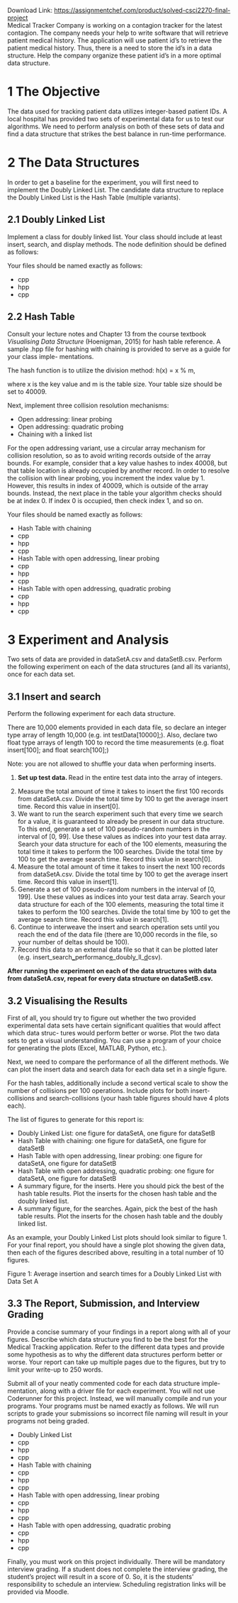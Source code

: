 Download Link: https://assignmentchef.com/product/solved-csci2270-final-project
<br>
Medical Tracker Company is working on a contagion tracker for the latest contagion. The company needs your help to write software that will retrieve patient medical history. The application will use patient id’s to retrieve the patient medical history. Thus, there is a need to store the id’s in a data structure. Help the company organize these patient id’s in a more optimal data structure.

<h1><a name="_Toc5569"></a>1            The Objective</h1>

The data used for tracking patient data utilizes integer-based patient IDs. A local hospital has provided two sets of experimental data for us to test our algorithms. We need to perform analysis on both of these sets of data and find a data structure that strikes the best balance in run-time performance.

<h1><a name="_Toc5570"></a>2          The Data Structures</h1>

In order to get a baseline for the experiment, you will first need to implement the Doubly Linked List. The candidate data structure to replace the Doubly Linked List is the Hash Table (multiple variants).

<h2><a name="_Toc5571"></a>2.1         Doubly Linked List</h2>

Implement a class for doubly linked list. Your class should include at least insert, search, and display methods. The node definition should be defined as follows:

Your files should be named exactly as follows:

<ul>

 <li>cpp</li>

 <li>hpp</li>

 <li>cpp</li>

</ul>

<h2><a name="_Toc5572"></a>2.2        Hash Table</h2>

Consult your lecture notes and Chapter 13 from the course textbook <em>Visualising Data Structure </em>(Hoenigman, 2015) for hash table reference. A sample .hpp file for hashing with chaining is provided to serve as a guide for your class imple- mentations.

The hash function is to utilize the division method: h(x) = x % m,

where x is the key value and m is the table size. Your table size should be set to 40009.

Next, implement three collision resolution mechanisms:

<ul>

 <li>Open addressing: linear probing</li>

 <li>Open addressing: quadratic probing</li>

 <li>Chaining with a linked list</li>

</ul>

For the open addressing variant, use a circular array mechanism for collision resolution, so as to avoid writing records outside of the array bounds. For example, consider that a key value hashes to index 40008, but that table location is already occupied by another record. In order to resolve the collision with linear probing, you increment the index value by 1. However, this results in index of 40009, which is outside of the array bounds. Instead, the next place in the table your algorithm checks should be at index 0. If index 0 is occupied, then check index 1, and so on.

Your files should be named exactly as follows:

<ul>

 <li>Hash Table with chaining</li>

 <li>cpp</li>

 <li>hpp</li>

 <li>cpp</li>

 <li>Hash Table with open addressing, linear probing</li>

 <li>cpp</li>

 <li>hpp</li>

 <li>cpp</li>

 <li>Hash Table with open addressing, quadratic probing</li>

 <li>cpp</li>

 <li>hpp</li>

 <li>cpp</li>

</ul>




<h1><a name="_Toc5573"></a>3          Experiment and Analysis</h1>

Two sets of data are provided in dataSetA.csv and dataSetB.csv. Perform the following experiment on each of the data structures (and all its variants), once for each data set.







<h2><a name="_Toc5574"></a>3.1         Insert and search</h2>

Perform the following experiment for each data structure.




There are 10,000 elements provided in each data file, so declare an integer type array of length 10,000 (e.g. int testData[10000];). Also, declare two float type arrays of length 100 to record the time measurements (e.g. float insert[100]; and float search[100];)




Note: you are not allowed to shuffle your data when performing inserts.




<ol>

 <li><strong>Set up test data. </strong>Read in the entire test data into the array of integers.</li>

</ol>




<ol start="2">

 <li>Measure the total amount of time it takes to insert the first 100 records from dataSetA.csv. Divide the total time by 100 to get the average insert time. Record this value in insert[0].</li>

 <li>We want to run the search experiment such that every time we search for a value, it is guaranteed to already be present in our data structure. To this end, generate a set of 100 pseudo-random numbers in the interval of [0<em>, </em>99]. Use these values as indices into your test data array. Search your data structure for each of the 100 elements, measuring the total time it takes to perform the 100 searches. Divide the total time by 100 to get the average search time. Record this value in search[0].</li>

 <li>Measure the total amount of time it takes to insert the next 100 records from dataSetA.csv. Divide the total time by 100 to get the average insert time. Record this value in insert[1].</li>

 <li>Generate a set of 100 pseudo-random numbers in the interval of [0<em>, </em>199]. Use these values as indices into your test data array. Search your data structure for each of the 100 elements, measuring the total time it takes to perform the 100 searches. Divide the total time by 100 to get the average search time. Record this value in search[1].</li>

 <li>Continue to interweave the insert and search operation sets until you reach the end of the data file (there are 10,000 records in the file, so your number of deltas should be 100).</li>

 <li>Record this data to an external data file so that it can be plotted later (e.g. insert_search<u>_</u>performanc<u>e</u>_doubl<u>y</u>_ll_<u>d</u>csv).</li>

</ol>




<strong>After running the experiment on each of the data structures with data from dataSetA.csv, repeat for every data structure on dataSetB.csv. </strong>

<strong> </strong>

<strong> </strong>

<h2><a name="_Toc5575"></a>3.2        Visualising the Results</h2>

First of all, you should try to figure out whether the two provided experimental data sets have certain significant qualities that would affect which data struc- tures would perform better or worse. Plot the two data sets to get a visual understanding. You can use a program of your choice for generating the plots (Excel, MATLAB, Python, etc.).




Next, we need to compare the performance of all the different methods. We  can plot the insert data and search data for each data set in a single figure.




For the hash tables, additionally include a second vertical scale to show the number of collisions per 100 operations. Include plots for both insert-collisions and search-collisions (your hash table figures should have 4 plots each).




The list of figures to generate for this report is:

<ul>

 <li>Doubly Linked List: one figure for dataSetA, one figure for dataSetB</li>

 <li>Hash Table with chaining: one figure for dataSetA, one figure for dataSetB</li>

 <li>Hash Table with open addressing, linear probing: one figure for dataSetA, one figure for dataSetB</li>

 <li>Hash Table with open addressing, quadratic probing: one figure for dataSetA, one figure for dataSetB</li>

 <li>A summary figure, for the inserts. Here you should pick the best of the hash table results. Plot the inserts for the chosen hash table and the doubly linked list.</li>

 <li>A summary figure, for the searches. Again, pick the best of the hash table results. Plot the inserts for the chosen hash table and the doubly linked list.</li>

</ul>




As an example, your Doubly Linked List plots should look similar to figure 1. For your final report, you should have a single plot showing the given data, then each of the figures described above, resulting in a total number of 10 figures.













Figure 1: Average insertion and search times for a Doubly Linked List with Data Set A

<h2><a name="_Toc5576"></a>3.3        The Report, Submission, and Interview Grading</h2>

Provide a concise summary of your findings in a report along with all of your figures. Describe which data structure you find to be the best for the Medical Tracking application. Refer to the different data types and provide some hypothesis as to why the different data structures perform better or worse. Your report can take up multiple pages due to the figures, but try to limit your write-up to 250 words.

Submit all of your neatly commented code for each data structure imple- mentation, along with a driver file for each experiment. You will not use Coderunner for this project. Instead, we will manually compile and run your programs. Your programs must be named exactly as follows. We will run scripts to grade your submissions so incorrect file naming will result in your programs not being graded.

<ul>

 <li>Doubly Linked List</li>

 <li>cpp</li>

 <li>hpp</li>

 <li>cpp</li>

 <li>Hash Table with chaining</li>

 <li>cpp</li>

 <li>hpp</li>

 <li>cpp</li>

 <li>Hash Table with open addressing, linear probing</li>

 <li>cpp</li>

 <li>hpp</li>

 <li>cpp</li>

 <li>Hash Table with open addressing, quadratic probing</li>

 <li>cpp</li>

 <li>hpp</li>

 <li>cpp</li>

</ul>

Finally, you must work on this project individually. There will be mandatory interview grading. If a student does not complete the interview grading, the student’s project will result in a score of 0. So, it is the students’ responsibility to schedule an interview. Scheduling registration links will be provided via Moodle.